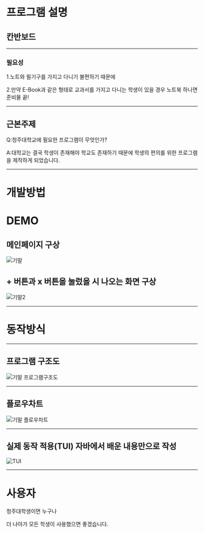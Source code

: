 # 프로그램 설명

## 칸반보드

---

### 필요성

1.노트와 필기구를 가지고 다니기 불편하기 때문에

2.만약 E-Book과 같은 형태로 교과서를 가지고 다니는 학생이 있을 경우 노트북 하나면 준비물 끝!

---

## 근본주제

Q:청주대학교에 필요한 프로그램이 무엇인가?

A:대학교는 결국 학생이 존재해야 학교도 존재하기 때문에 학생의 편의를 위한 프로그램을 제작하게 되었습니다.

---

# 개발방법

# DEMO

## 메인페이지 구상
![기말](https://github.com/user-attachments/assets/6200a8b4-6ddd-494c-9819-365dede2d558)

## + 버튼과 x 버튼을 눌렀을 시 나오는 화면 구상
![기말2](https://github.com/user-attachments/assets/c8a37dfc-31fb-4395-8f30-b8f177259273)

---

# 동작방식

---

## 프로그램 구조도
![기말 프로그램구조도](https://github.com/user-attachments/assets/76b28043-b5d8-4577-83f6-db46b1bd04eb)

---

## 플로우차트
![기말 플로우차트](https://github.com/user-attachments/assets/2109b812-5904-4e8c-8054-8216448e9613)

---

## 실제 동작 적용(TUI) 자바에서 배운 내용만으로 작성
![TUI](https://github.com/user-attachments/assets/f4b5d81b-f0ba-4084-85d0-c470d4613e2c)

---

# 사용자

청주대학생이면 누구나 

더 나아가 모든 학생이 사용했으면 좋겠습니다. 


